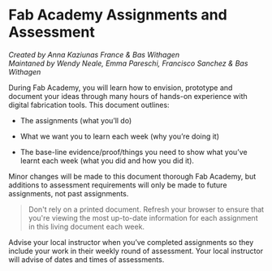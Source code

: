 # Fab Academy Assignments and Assessment

*Created by Anna Kaziunas France & Bas Withagen*  
*Maintaned by Wendy Neale, Emma Pareschi, Francisco Sanchez & Bas Withagen*

 During Fab Academy, you will learn how to envision, prototype and document your ideas through many hours of hands-on experience with digital fabrication tools. This document outlines:

* The assignments (what you’ll do)

* What we want you to learn each week (why you’re doing it)

* The base-line evidence/proof/things you need to show what you’ve learnt each week (what you did and how you did it).

Minor changes will be made to this document thorough Fab Academy, but additions to assessment requirements will only be made to future assignments, not past assignments. 

> Don't rely on a printed document. Refresh your browser to ensure that you're viewing the most up-to-date information for each assignment in this living document each week.

Advise your local instructor when you’ve completed assignments so they include your work in their weekly round of assessment. Your local instructor will advise of dates and times of assessments.
